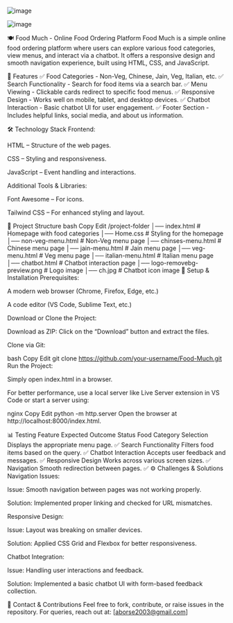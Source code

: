 ![image](https://github.com/user-attachments/assets/a795172a-3c63-4f06-bfc0-dcd6e88ac12b)

![image](https://github.com/user-attachments/assets/5a3abe38-e1ff-44a2-9574-8f90245c6414)

🍽️ Food Much - Online Food Ordering Platform
Food Much is a simple online food ordering platform where users can explore various food categories, view menus, and interact via a chatbot. It offers a responsive design and smooth navigation experience, built using HTML, CSS, and JavaScript.

📌 Features
✅ Food Categories - Non-Veg, Chinese, Jain, Veg, Italian, etc.
✅ Search Functionality - Search for food items via a search bar.
✅ Menu Viewing - Clickable cards redirect to specific food menus.
✅ Responsive Design - Works well on mobile, tablet, and desktop devices.
✅ Chatbot Interaction - Basic chatbot UI for user engagement.
✅ Footer Section - Includes helpful links, social media, and about us information.

🛠️ Technology Stack
Frontend:

HTML – Structure of the web pages.

CSS – Styling and responsiveness.

JavaScript – Event handling and interactions.

Additional Tools & Libraries:

Font Awesome – For icons.

Tailwind CSS – For enhanced styling and layout.

📁 Project Structure
bash
Copy
Edit
/project-folder
│── index.html                # Homepage with food categories
│── Home.css                  # Styling for the homepage
│── non-veg-menu.html         # Non-Veg menu page
│── chinses-menu.html         # Chinese menu page
│── jain-menu.html            # Jain menu page
│── veg-menu.html             # Veg menu page
│── italian-menu.html         # Italian menu page
│── chatbot.html              # Chatbot interaction page
│── logo-removebg-preview.png # Logo image
│── ch.jpg                    # Chatbot icon image
🚀 Setup & Installation
Prerequisites:

A modern web browser (Chrome, Firefox, Edge, etc.)

A code editor (VS Code, Sublime Text, etc.)

Download or Clone the Project:

Download as ZIP: Click on the “Download” button and extract the files.

Clone via Git:

bash
Copy
Edit
git clone https://github.com/your-username/Food-Much.git
Run the Project:

Simply open index.html in a browser.

For better performance, use a local server like Live Server extension in VS Code or start a server using:

nginx
Copy
Edit
python -m http.server
Open the browser at http://localhost:8000/index.html.

📊 Testing
Feature	Expected Outcome	Status
Food Category Selection	Displays the appropriate menu page.	✅
Search Functionality	Filters food items based on the query.	✅
Chatbot Interaction	Accepts user feedback and messages.	✅
Responsive Design	Works across various screen sizes.	✅
Navigation	Smooth redirection between pages.	✅
⚙️ Challenges & Solutions
Navigation Issues:

Issue: Smooth navigation between pages was not working properly.

Solution: Implemented proper linking and checked for URL mismatches.

Responsive Design:

Issue: Layout was breaking on smaller devices.

Solution: Applied CSS Grid and Flexbox for better responsiveness.

Chatbot Integration:

Issue: Handling user interactions and feedback.

Solution: Implemented a basic chatbot UI with form-based feedback collection.

📩 Contact & Contributions
Feel free to fork, contribute, or raise issues in the repository.
For queries, reach out at: [aborse2003@gmail.com]


